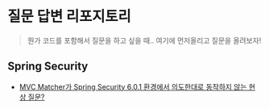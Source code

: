 # 질문 답변 리포지토리

> 뭔가 코드를 포함해서 질문을 하고 싶을 때.. 여기에 먼저올리고 질문을 올려보자!



## Spring Security

* [MVC Matcher가 Spring Security 6.0.1 환경에서 의도한대로 동작하지 않는 현상 질문?](Spring-Security/mvcMatcherTest)